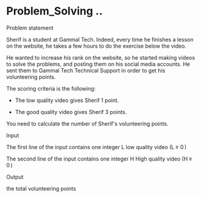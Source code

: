 # Problem_Solving ..

Problem statement

Sherif is a student at Gammal Tech. Indeed, every time he finishes a lesson on the website, he takes a few hours to do the exercise below the video.

He wanted to increase his rank on the website, so he started making videos to solve the problems, and posting them on his social media accounts. He sent them to Gammal Tech Technical Support in order to get his volunteering points.

The scoring criteria is the following:

- The low quality video gives Sherif 1 point.

- The good quality video gives Sherif 3 points.

You need to calculate the number of Sherif's volunteering points.

Input

The first line of the input contains one integer L low quality video (L ≥ 0 )

The second line of the input contains one integer H High quality video (H ≥ 0 )

Output

the total volunteering points
